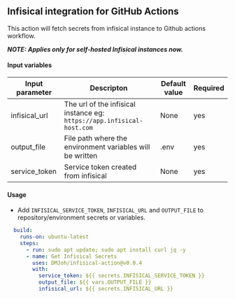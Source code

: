## Infisical integration for GitHub Actions
This action will fetch secrets from infisical instance to Github actions workflow.  

**_NOTE: Applies only for self-hosted Infisical instances now._**

#### Input variables

|Input parameter|Descripton|Default value| Required |   
|------|-----|-----|-----|
|infisical_url|The url of the infisical instance eg: `https://app.infisical-host.com`|None|yes|
|output_file|File path where the environment variables will be written|.env|yes|
|service_token| Service token created from infisical | None | yes |

#### Usage

- Add `INFISICAL_SERVICE_TOKEN`, `INFISICAL_URL` and `OUTPUT_FILE` to repository/environment secrets or variables.

```yaml
  build:
    runs-on: ubuntu-latest
    steps:
      - run: sudo apt update; sudo apt install curl jq -y
      - name: Get Infisical Secrets
        uses: DMJoh/infisical-action@v0.0.4
        with:
          service_token: ${{ secrets.INFISICAL_SERVICE_TOKEN }}
          output_file: ${{ vars.OUTPUT_FILE }}
          infisical_url: ${{ secrets.INFISICAL_URL }}
```
